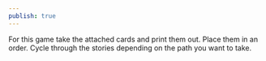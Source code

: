 ```yaml
---
publish: true
---
```

For this game take the attached cards and print them out.
Place them in an order.
Cycle through the stories depending on the path you want to take.